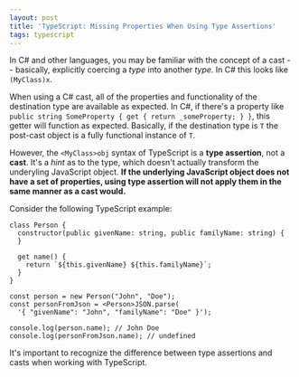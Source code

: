 ```yaml
---
layout: post
title: 'TypeScript: Missing Properties When Using Type Assertions'
tags: typescript
---
```


In C# and other languages, you may be familiar with the concept of a cast -- basically, explicitly coercing a *type* into another *type*. In C# this looks like `(MyClass)x`.

When using a C# cast, all of the properties and functionality of the destination type are available as expected. In C#, if there's a property like `public string SomeProperty { get { return _someProperty; } }`, this getter will function as expected. Basically, if the destination type is `T` the post-cast object is a fully functional instance of `T`.

However, the `<MyClass>obj` syntax of TypeScript is a **type assertion**, not a **cast**. It's a *hint* as to the type, which doesn't actually transform the underyling JavaScript object. **If the underlying JavaScript object does not have a set of properties, using type assertion will not apply them in the same manner as a cast would.**

Consider the following TypeScript example:

```
class Person {
  constructor(public givenName: string, public familyName: string) {
  }

  get name() {
    return `${this.givenName} ${this.familyName}`;
  }
}

const person = new Person("John", "Doe");
const personFromJson = <Person>JSON.parse(
  '{ "givenName": "John", "familyName": "Doe" }');

console.log(person.name); // John Doe
console.log(personFromJson.name); // undefined
```

It's important to recognize the difference between type assertions and casts when working with TypeScript.
